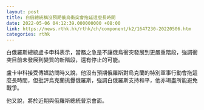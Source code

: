 ```yaml
---
layout: post
title: 白俄總統稱沒預期俄烏衝突會拖延這麼長時間
date: 2022-05-06 04:12:39.000000000 +08:00
link: https://news.rthk.hk/rthk/ch/component/k2/1647230-20220506.htm
categories: rthk
---
```


白俄羅斯總統盧卡申科表示，當務之急是不讓俄烏衝突發展到更嚴重階段，強調衝突目前未發展到變質的新階段，還有停止的可能。

盧卡申科接受傳媒訪問時又說，他沒有預期俄羅斯對烏克蘭的特別軍事行動會拖這麼長時間，但批評烏克蘭挑釁俄羅斯，強調白俄羅斯支持和平，他亦竭盡所能避免戰爭。

他又說，將於近期與俄羅斯總統普京會面。
